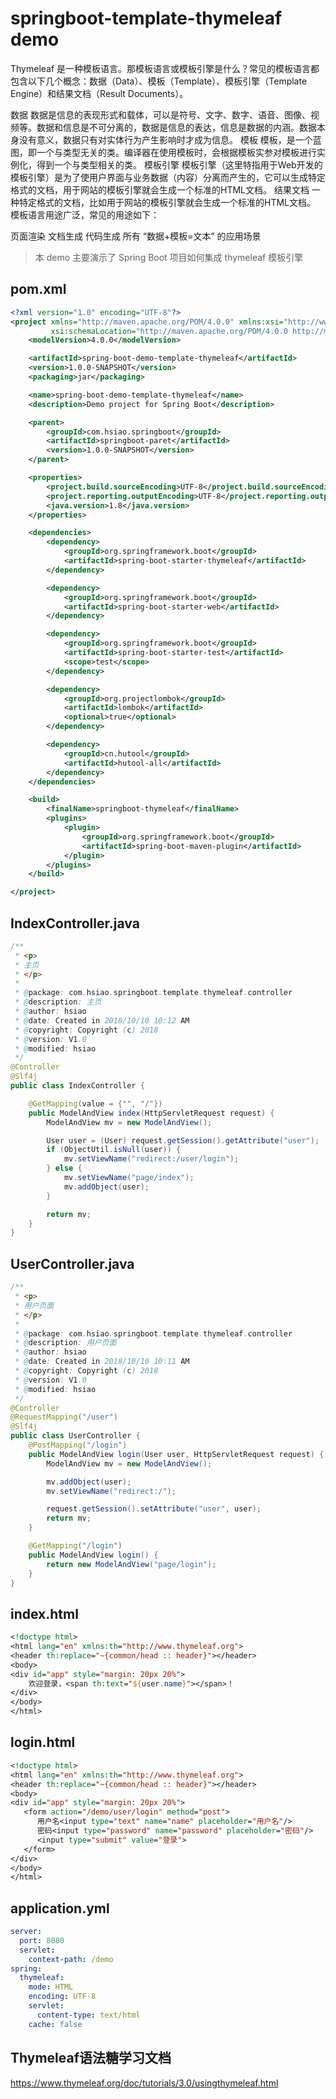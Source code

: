 # springboot-template-thymeleaf demo

Thymeleaf 是一种模板语言。那模板语言或模板引擎是什么？常见的模板语言都包含以下几个概念：数据（Data）、模板（Template）、模板引擎（Template Engine）和结果文档（Result Documents）。

数据
数据是信息的表现形式和载体，可以是符号、文字、数字、语音、图像、视频等。数据和信息是不可分离的，数据是信息的表达，信息是数据的内涵。数据本身没有意义，数据只有对实体行为产生影响时才成为信息。
模板
模板，是一个蓝图，即一个与类型无关的类。编译器在使用模板时，会根据模板实参对模板进行实例化，得到一个与类型相关的类。
模板引擎
模板引擎（这里特指用于Web开发的模板引擎）是为了使用户界面与业务数据（内容）分离而产生的，它可以生成特定格式的文档，用于网站的模板引擎就会生成一个标准的HTML文档。
结果文档
一种特定格式的文档，比如用于网站的模板引擎就会生成一个标准的HTML文档。
模板语言用途广泛，常见的用途如下：

页面渲染
文档生成
代码生成
所有 “数据+模板=文本” 的应用场景

> 本 demo 主要演示了 Spring Boot 项目如何集成 thymeleaf 模板引擎

## pom.xml

```xml
<?xml version="1.0" encoding="UTF-8"?>
<project xmlns="http://maven.apache.org/POM/4.0.0" xmlns:xsi="http://www.w3.org/2001/XMLSchema-instance"
         xsi:schemaLocation="http://maven.apache.org/POM/4.0.0 http://maven.apache.org/xsd/maven-4.0.0.xsd">
	<modelVersion>4.0.0</modelVersion>

	<artifactId>spring-boot-demo-template-thymeleaf</artifactId>
	<version>1.0.0-SNAPSHOT</version>
	<packaging>jar</packaging>

	<name>spring-boot-demo-template-thymeleaf</name>
	<description>Demo project for Spring Boot</description>

	<parent>
		<groupId>com.hsiao.springboot</groupId>
		<artifactId>springboot-paret</artifactId>
		<version>1.0.0-SNAPSHOT</version>
	</parent>

	<properties>
		<project.build.sourceEncoding>UTF-8</project.build.sourceEncoding>
		<project.reporting.outputEncoding>UTF-8</project.reporting.outputEncoding>
		<java.version>1.8</java.version>
	</properties>

	<dependencies>
		<dependency>
			<groupId>org.springframework.boot</groupId>
			<artifactId>spring-boot-starter-thymeleaf</artifactId>
		</dependency>

		<dependency>
			<groupId>org.springframework.boot</groupId>
			<artifactId>spring-boot-starter-web</artifactId>
		</dependency>

		<dependency>
			<groupId>org.springframework.boot</groupId>
			<artifactId>spring-boot-starter-test</artifactId>
			<scope>test</scope>
		</dependency>

		<dependency>
			<groupId>org.projectlombok</groupId>
			<artifactId>lombok</artifactId>
			<optional>true</optional>
		</dependency>

		<dependency>
			<groupId>cn.hutool</groupId>
			<artifactId>hutool-all</artifactId>
		</dependency>
	</dependencies>

	<build>
		<finalName>springboot-thymeleaf</finalName>
		<plugins>
			<plugin>
				<groupId>org.springframework.boot</groupId>
				<artifactId>spring-boot-maven-plugin</artifactId>
			</plugin>
		</plugins>
	</build>

</project>
```

## IndexController.java

```java
/**
 * <p>
 * 主页
 * </p>
 *
 * @package: com.hsiao.springboot.template.thymeleaf.controller
 * @description: 主页
 * @author: hsiao
 * @date: Created in 2018/10/10 10:12 AM
 * @copyright: Copyright (c) 2018
 * @version: V1.0
 * @modified: hsiao
 */
@Controller
@Slf4j
public class IndexController {

	@GetMapping(value = {"", "/"})
	public ModelAndView index(HttpServletRequest request) {
		ModelAndView mv = new ModelAndView();

		User user = (User) request.getSession().getAttribute("user");
		if (ObjectUtil.isNull(user)) {
			mv.setViewName("redirect:/user/login");
		} else {
			mv.setViewName("page/index");
			mv.addObject(user);
		}

		return mv;
	}
}
```

## UserController.java

```java
/**
 * <p>
 * 用户页面
 * </p>
 *
 * @package: com.hsiao.springboot.template.thymeleaf.controller
 * @description: 用户页面
 * @author: hsiao
 * @date: Created in 2018/10/10 10:11 AM
 * @copyright: Copyright (c) 2018
 * @version: V1.0
 * @modified: hsiao
 */
@Controller
@RequestMapping("/user")
@Slf4j
public class UserController {
	@PostMapping("/login")
	public ModelAndView login(User user, HttpServletRequest request) {
		ModelAndView mv = new ModelAndView();

		mv.addObject(user);
		mv.setViewName("redirect:/");

		request.getSession().setAttribute("user", user);
		return mv;
	}

	@GetMapping("/login")
	public ModelAndView login() {
		return new ModelAndView("page/login");
	}
}
```

## index.html

```jsp
<!doctype html>
<html lang="en" xmlns:th="http://www.thymeleaf.org">
<header th:replace="~{common/head :: header}"></header>
<body>
<div id="app" style="margin: 20px 20%">
	欢迎登录，<span th:text="${user.name}"></span>！
</div>
</body>
</html>
```

## login.html

```jsp
<!doctype html>
<html lang="en" xmlns:th="http://www.thymeleaf.org">
<header th:replace="~{common/head :: header}"></header>
<body>
<div id="app" style="margin: 20px 20%">
   <form action="/demo/user/login" method="post">
      用户名<input type="text" name="name" placeholder="用户名"/>
      密码<input type="password" name="password" placeholder="密码"/>
      <input type="submit" value="登录">
   </form>
</div>
</body>
</html>
```

## application.yml

```yaml
server:
  port: 8080
  servlet:
    context-path: /demo
spring:
  thymeleaf:
    mode: HTML
    encoding: UTF-8
    servlet:
      content-type: text/html
    cache: false
```

## Thymeleaf语法糖学习文档

https://www.thymeleaf.org/doc/tutorials/3.0/usingthymeleaf.html

